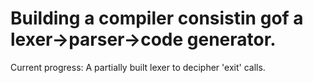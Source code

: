 # Building a compiler consistin gof a lexer->parser->code generator.

Current progress: A partially built lexer to decipher 'exit' calls.
